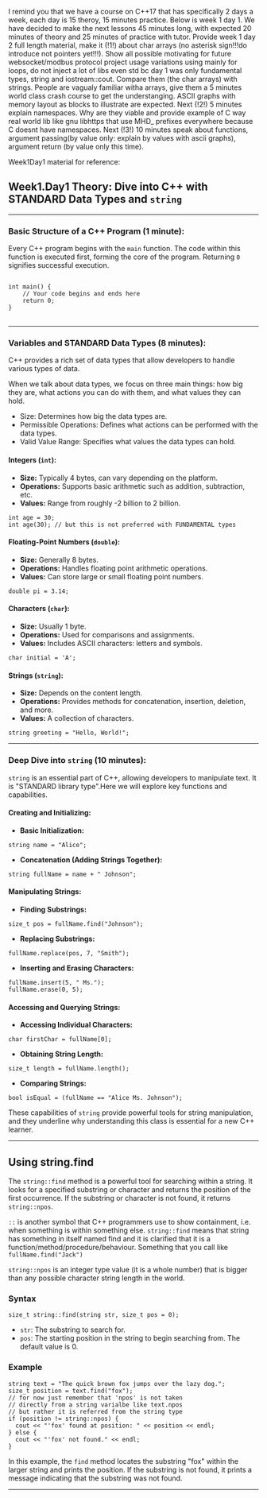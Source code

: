 I remind you that we have a course on C++17 that has specifically 2 days a week, each day is 15 theroy, 15 minutes practice. Below is week 1 day 1. We have decided to make the next lessons 45 minutes long, with expected 20 minutes of theory and 25 minutes of practice with tutor. Provide week 1 day 2 full length material, make it (!1!) about char arrays (no asterisk sign!!!do introduce not pointers yet!!!). Show all possible motivating for future websocket/modbus protocol project usage variations using mainly for loops, do not inject a lot of libs even std bc day 1 was only fundamental types, string and iostream::cout. Compare them (the char arrays) with strings. People are vagualy familiar witha arrays, give them  a 5 minutes world class crash course to get the understanging. ASCII graphs with memory layout as blocks to illustrate are expected. Next (!2!) 5 minutes explain namespaces. Why are they viable and provide example of C way real world lib like gnu libhttps that use MHD_ prefixes everywhere because C doesnt have namespaces.  Next (!3!) 10 minutes speak about functions, argument passing(by value only: explain by values with ascii graphs), argument return (by value only this time).

Week1Day1 material for reference:

<h2>Week1.Day1 Theory: Dive into C++ with STANDARD Data Types and <code>string</code></h2>

<hr>

<h3>Basic Structure of a C++ Program (1 minute):</h3>
<p>Every C++ program begins with the <code>main</code> function. The code within this function is executed first, forming the core of the program. Returning <code>0</code> signifies successful execution.</p>

<pre>
<code>
int main() {
    // Your code begins and ends here
    return 0;
}
</code>
</pre>

<hr>

<h3>Variables and STANDARD Data Types (8 minutes):</h3>
<p>C++ provides a rich set of data types that allow developers to handle various types of data.</p>

<p>When we talk about data types, we focus on three main things: how big they are, what actions you can do with them, and what values they can hold.</p>

<ul>
  <li>Size: Determines how big the data types are.</li>
  <li>Permissible Operations: Defines what actions can be performed with the data types.</li>
  <li>Valid Value Range: Specifies what values the data types can hold.</li>
</ul>

<h4>Integers (<code>int</code>):</h4>
<ul>
  <li><strong>Size:</strong> Typically 4 bytes, can vary depending on the platform.</li>
  <li><strong>Operations:</strong> Supports basic arithmetic such as addition, subtraction, etc.</li>
  <li><strong>Values:</strong> Range from roughly -2 billion to 2 billion.</li>
</ul>
<pre><code>int age = 30;
int age(30); // but this is not preferred with FUNDAMENTAL types
</code></pre>

<h4>Floating-Point Numbers (<code>double</code>):</h4>
<ul>
  <li><strong>Size:</strong> Generally 8 bytes.</li>
  <li><strong>Operations:</strong> Handles floating point arithmetic operations.</li>
  <li><strong>Values:</strong> Can store large or small floating point numbers.</li>
</ul>
<pre><code>double pi = 3.14;
</code></pre>

<h4>Characters (<code>char</code>):</h4>
<ul>
  <li><strong>Size:</strong> Usually 1 byte.</li>
  <li><strong>Operations:</strong> Used for comparisons and assignments.</li>
  <li><strong>Values:</strong> Includes ASCII characters: letters and symbols.</li>
</ul>
<pre><code>char initial = 'A';
</code></pre>

<h4>Strings (<code>string</code>):</h4>
<ul>
  <li><strong>Size:</strong> Depends on the content length.</li>
  <li><strong>Operations:</strong> Provides methods for concatenation, insertion, deletion, and more.</li>
  <li><strong>Values:</strong> A collection of characters.</li>
</ul>
<pre><code>string greeting = "Hello, World!";
</code></pre>

<hr>

<h3>Deep Dive into <code>string</code> (10 minutes):</h3>
<p><code>string</code> is an essential part of C++, allowing developers to manipulate text. It is "STANDARD library type".Here we will explore key functions and capabilities.</p>

<h4>Creating and Initializing:</h4>
<ul>
  <li><strong>Basic Initialization:</strong></li>
</ul>
<pre><code>string name = "Alice";
</code></pre>
<ul>
  <li><strong>Concatenation (Adding Strings Together):</strong></li>
</ul>
<pre><code>string fullName = name + " Johnson";
</code></pre>

<h4>Manipulating Strings:</h4>
<ul>
  <li><strong>Finding Substrings:</strong></li>
</ul>
<pre><code>size_t pos = fullName.find("Johnson");
</code></pre>
<ul>
  <li><strong>Replacing Substrings:</strong></li>
</ul>
<pre><code>fullName.replace(pos, 7, "Smith");
</code></pre>
<ul>
  <li><strong>Inserting and Erasing Characters:</strong></li>
</ul>
<pre><code>fullName.insert(5, " Ms.");
fullName.erase(0, 5);
</code></pre>

<h4>Accessing and Querying Strings:</h4>
<ul>
  <li><strong>Accessing Individual Characters:</strong></li>
</ul>
<pre><code>char firstChar = fullName[0];
</code></pre>
<ul>
  <li><strong>Obtaining String Length:</strong></li>
</ul>
<pre><code>size_t length = fullName.length();
</code></pre>
<ul>
  <li><strong>Comparing Strings:</strong></li>
</ul>
<pre><code>bool isEqual = (fullName == "Alice Ms. Johnson");
</code></pre>
<p>These capabilities of <code>string</code> provide powerful tools for string manipulation, and they underline why understanding this class is essential for a new C++ learner.</p>

<hr>

<h2>Using string.find</h2>

<p>The <code>string::find</code> method is a powerful tool for searching within a string. It looks for a specified substring or character and returns the position of the first occurrence. If the substring or character is not found, it returns <code>string::npos</code>.</p>

<p><code>::</code> is another symbol that C++ programmers use to show containment, i.e. when something is within something else. <code>string::find</code> means that string has something in itself named find and it is clarified that it is a function/method/procedure/behaviour. Something that you call like <code>fullName.find("Jack")</code></p>


<p> <code>string::npos</code> is an integer type value (it is a whole number) that is bigger than any possible character string length in the world.</p>

<h3>Syntax</h3>
<pre><code>size_t string::find(string str, size_t pos = 0);</code></pre>

<ul>
  <li><code>str</code>: The substring to search for.</li>
  <li><code>pos</code>: The starting position in the string to begin searching from. The default value is 0.</li>
</ul>

<h3>Example</h3>
<pre><code>string text = "The quick brown fox jumps over the lazy dog.";
size_t position = text.find("fox");
// for now just remember that 'npos' is not taken 
// directly from a string varialbe like text.npos
// but rather it is referred from the string type
if (position != string::npos) {
  cout << "'fox' found at position: " << position << endl;
} else {
  cout << "'fox' not found." << endl;
}
</code></pre>

<p>In this example, the <code>find</code> method locates the substring "fox" within the larger string and prints the position. If the substring is not found, it prints a message indicating that the substring was not found.</p>

<hr>

